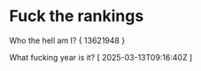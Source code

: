 # Fuck the rankings

Who the hell am I?
{ 13621948 }

What fucking year is it?
[ 2025-03-13T09:16:40Z ]
